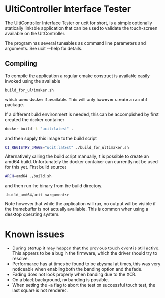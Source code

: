 # UltiController Interface Tester

The UltiController Interface Tester or ucit for short, is a simple optionally
statically linkable application that can be used to validate the touch-screen
available on the UltController.

The program has several tuneables as command line parameters and arguments. See
ucit --help for details.


## Compiling
To compile the application a regular cmake construct is available easily invoked
using the available
```sh
build_for_ultimaker.sh
```
which uses docker if available. This will only however create an armhf package.

If a different build environment is needed, this can be accomplished by first
created the docker container
```sh
docker build -t "ucit:latest" .
```
and then supply this image to the build script
```sh
CI_REGISTRY_IMAGE="ucit:latest" ./build_for_ultimaker.sh
```

Alternatively calling the build script manually, it is possible to create an
amd64 build. Unfortunately the docker container can currently not be used for
this yet.
First build sources
```sh
ARCH=amd64 ./build.sh
```
and then run the binary from the build directory.
```
.build_amd64/ucit <arguments>
```
Note however that while the application will run, no output will be visible if
the framebuffer is not actually available. This is common when using a desktop
operating system.

# Known issues
* During startup it may happen that the previous touch event is still active.
  This appears to be a bug in the firmware, which the driver should try to
  resolve.
* Performance has at times be found to be abysmal at times, this was very
  noticeable when enabling both the banding option and the fade.
* Fading does not look properly when banding due to the XOR.
* On a black background, no banding is possible.
* When setting the -a flag to abort the test on successful touch test, the
  last square is not rendered.

